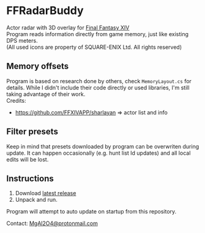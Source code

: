 # FFRadarBuddy
Actor radar with 3D overlay for [Final Fantasy XIV](https://www.finalfantasyxiv.com/)  
Program reads information directly from game memory, just like existing DPS meters.  
(All used icons are property of SQUARE-ENIX Ltd. All rights reserved)  

## Memory offsets
Program is based on research done by others, check `MemoryLayout.cs` for details. While I didn't include their code directly or used libraries, I'm still taking advantage of their work.  
Credits:  
- https://github.com/FFXIVAPP/sharlayan => actor list and info

## Filter presets
Keep in mind that presets downloaded by program can be overwriten during update. It can happen occasionally (e.g. hunt list Id updates) and all local edits will be lost. 
## Instructions
1. Download [latest release](https://github.com/MgAl2O4/FFRadarBuddy/releases/latest)
2. Unpack and run. 

Program will attempt to auto update on startup from this repository.

Contact: MgAl2O4@protonmail.com
